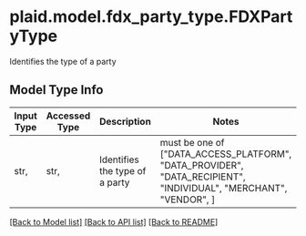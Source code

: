 # plaid.model.fdx_party_type.FDXPartyType

Identifies the type of a party

## Model Type Info
Input Type | Accessed Type | Description | Notes
------------ | ------------- | ------------- | -------------
str,  | str,  | Identifies the type of a party | must be one of ["DATA_ACCESS_PLATFORM", "DATA_PROVIDER", "DATA_RECIPIENT", "INDIVIDUAL", "MERCHANT", "VENDOR", ] 

[[Back to Model list]](../../README.md#documentation-for-models) [[Back to API list]](../../README.md#documentation-for-api-endpoints) [[Back to README]](../../README.md)

